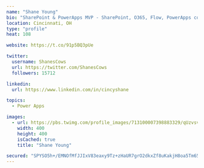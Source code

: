 ```yaml
---
name: "Shane Young"
bio: "SharePoint & PowerApps MVP - SharePoint, O365, Flow, PowerApps consulting? @PowerApps911 | Pure Snark? You found it."
location: Cincinnati, OH
type: "profile"
heat: 108

website: https://t.co/91p5BQ3pUe

twitter:
  username: ShanesCows
  url: https://twitter.com/ShanesCows
  followers: 15712

linkedin:
  url: https://www.linkedin.com/in/cincyshane

topics:
  - Power Apps

images:
  - url: https://pbs.twimg.com/profile_images/713100007398883329/qUzvsvQ3_400x400.jpg
    width: 400
    height: 400
    isCached: true
    title: "Shane Young"

secured: "SPYSO5h+/EMNOfMfJJIxV83eaxy9Tz+zHaUR7grO2dkxZf8uKakjH8oa5Tm65zAOulZNtO17MGhXCVwCTEeeh56B/WxiLgW73AP0VMSPl8n3hBf+rGGW/MPW9XbqtglNNlpYkgr2V1h2nKI5o3bluByecVloADh65SROxb1oxA3ssNpBNBEsymRv5CzQk9zq7cqZtYbKBkDR7m7tih2gYOWFHz2CYBOnS7kPzGKnoujCFcQUiYLDJvIU0hLJ8KazwwZcip30WdmoqQ1CRZNJ41EgcfuuBXDjD/t9eDDOF/GWOzQLb3WOINeOqVkBBMeO6JjfrfSzc5brdUgaBZ3uHoI9xrLBSHU9AUIKF1bNBN4t+nS31ZVVo7GVBIXVE9hF2Z4fPpbEVc8/dNQtNXEt3hJjk57E7Bu0UDemJ03Qcc4=;O+8375YwlSFTn6/YLIr5GA=="
---
```


